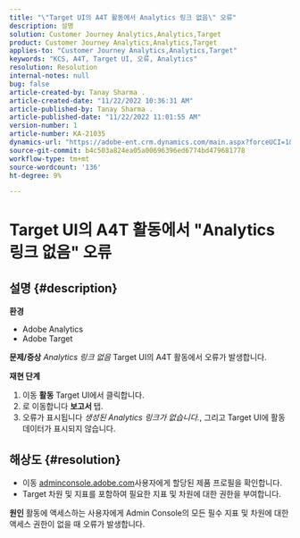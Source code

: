```yaml
---
title: "\"Target UI의 A4T 활동에서 Analytics 링크 없음\" 오류"
description: 설명
solution: Customer Journey Analytics,Analytics,Target
product: Customer Journey Analytics,Analytics,Target
applies-to: "Customer Journey Analytics,Analytics,Target"
keywords: "KCS, A4T, Target UI, 오류, Analytics"
resolution: Resolution
internal-notes: null
bug: false
article-created-by: Tanay Sharma .
article-created-date: "11/22/2022 10:36:31 AM"
article-published-by: Tanay Sharma .
article-published-date: "11/22/2022 11:01:55 AM"
version-number: 1
article-number: KA-21035
dynamics-url: "https://adobe-ent.crm.dynamics.com/main.aspx?forceUCI=1&pagetype=entityrecord&etn=knowledgearticle&id=1efae180-516a-ed11-9561-6045bd006a22"
source-git-commit: b4c503a824ea05a00696396ed6774bd479681778
workflow-type: tm+mt
source-wordcount: '136'
ht-degree: 9%

---
```


# Target UI의 A4T 활동에서 &quot;Analytics 링크 없음&quot; 오류

## 설명 {#description}

<b>환경</b>
- Adobe Analytics
- Adobe Target



<b>문제/증상</b>
*Analytics 링크 없음* Target UI의 A4T 활동에서 오류가 발생합니다.



<b>재현 단계</b>

1. 이동 <b>활동</b> Target UI에서 클릭합니다.
2. 로 이동합니다 <b>보고서 </b>탭.
3. 오류가 표시됩니다 *생성된 Analytics 링크가 없습니다.*, 그리고 Target UI에 활동 데이터가 표시되지 않습니다.



## 해상도 {#resolution}


- 이동 [adminconsole.adobe.com](https://adminconsole.adobe.com/)사용자에게 할당된 제품 프로필을 확인합니다.
- Target 차원 및 지표를 포함하여 필요한 지표 및 차원에 대한 권한을 부여합니다.



<b>원인</b>
활동에 액세스하는 사용자에게 Admin Console의 모든 필수 지표 및 차원에 대한 액세스 권한이 없을 때 오류가 발생합니다.
